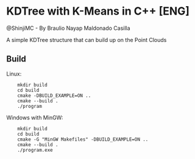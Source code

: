 # KDTree with K-Means in C++ [ENG]

@ShinjiMC - By Braulio Nayap Maldonado Casilla

A simple KDTree structure that can build up on the Point Clouds

## Build

Linux:

```
    mkdir build
    cd build
    cmake -DBUILD_EXAMPLE=ON ..
    cmake --build .
    ./program
```

Windows with MinGW:

```
    mkdir build
    cd build
    cmake -G "MinGW Makefiles" -DBUILD_EXAMPLE=ON ..
    cmake --build .
    ./program.exe
```
